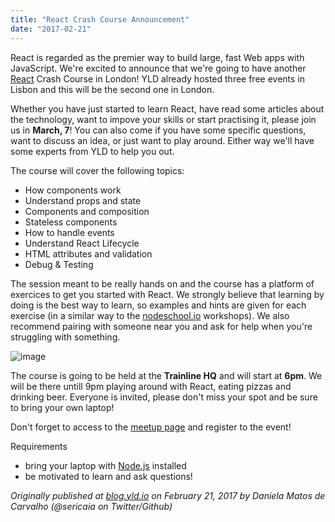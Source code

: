 ```yaml
---
title: "React Crash Course Announcement"
date: "2017-02-21"
---
```


React is regarded as the premier way to build large, fast Web apps with JavaScript. We're excited to announce that we're going to have another [React](https://facebook.github.io/react/) Crash Course in London! YLD already hosted three free events in Lisbon and this will be the second one in London.

Whether you have just started to learn React, have read some articles about the technology, want to impove your skills or start practising it, please join us in **March, 7**!
You can also come if you have some specific questions, want to discuss an idea, or just want to play around. Either way we'll have some experts from YLD to help you out.

The course will cover the following topics:

- How components work
- Understand props and state
- Components and composition
- Stateless components
- How to handle events
- Understand React Lifecycle
- HTML attributes and validation
- Debug & Testing

The session meant to be really hands on and the course has a platform of exercices to get you started with React.
We strongly believe that learning by doing is the best way to learn, so examples and hints are given for each exercise (in a similar way to the [nodeschool.io](https://nodeschool.io/) workshops). We also recommend pairing with someone near you and ask for help when you're struggling with something.

![image](https://cloud.githubusercontent.com/assets/1150553/22429438/8378d4e4-e702-11e6-89a2-ec409c0a8624.png)

The course is going to be held at the **Trainline HQ** and will start at **6pm**. We will be there untill 9pm playing around with React, eating pizzas and drinking beer. Everyone is invited, please don't miss your spot and be sure to bring your own laptop!

Don't forget to access to the [meetup page](https://www.meetup.com/YLD-Training-for-Developers/events/237788626/) and register to the event!

Requirements

- bring your laptop with [Node.js](https://nodejs.org/) installed
- be motivated to learn and ask questions!

*Originally published at [blog.yld.io](https://blog.yld.io/) on February 21, 2017 by Daniela Matos de Carvalho (@sericaia on Twitter/Github)*
